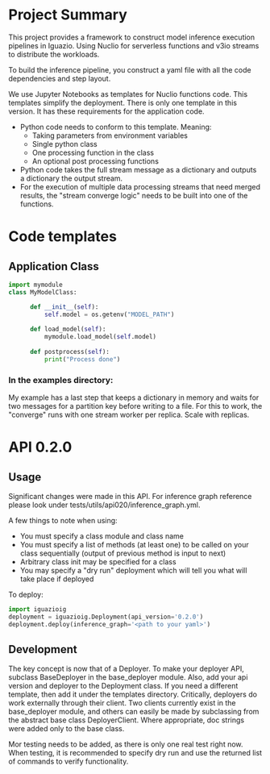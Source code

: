 # Project Summary

This project provides a framework to construct model inference execution pipelines in Iguazio. Using Nuclio for serverless functions and v3io streams to distribute the workloads. 

To build the inference pipeline, you construct a yaml file with all the code dependencies and step layout. 

We use Jupyter Notebooks as templates for Nuclio functions code. This templates simplify the deployment. There is only one template in this version. It has these requirements for the application code. 

* Python code needs to conform to this template. Meaning: 
    * Taking parameters from environment variables
    * Single python class
    * One processing function in the class
    * An optional post processing functions
* Python code takes the full stream message as a dictionary and outputs a dictionary the output stream.
* For the execution of multiple data processing streams that need merged results, the "stream converge logic" needs to be built into one of the functions.

# Code templates

## Application Class
```python
import mymodule
class MyModelClass:

      def __init__(self):
          self.model = os.getenv("MODEL_PATH")
          
      def load_model(self):
          mymodule.load_model(self.model)
          
      def postprocess(self):
          print("Process done")          
```

### In the examples directory:

My example has a last step that keeps a dictionary in memory and waits for two messages for a partition key before writing to a file. For this to work, the "converge" runs with one stream worker  per replica. Scale with replicas.


# API 0.2.0

## Usage

Significant changes were made in this API. For inference graph reference 
please look under tests/utils/api020/inference_graph.yml.

A few things to note when using:

* You must specify a class module and class name
* You must specify a list of methods (at least one) to be called on your 
  class sequentially (output of previous method is input to next)
* Arbitrary class init may be specified for a class 
* You may specify a "dry run" deployment which will tell you what will take place if deployed

To deploy:

```python
import iguazioig
deployment = iguazioig.Deployment(api_version='0.2.0')
deployment.deploy(inference_graph='<path to your yaml>')
```

## Development

The key concept is now that of a Deployer. To make your deployer API, subclass BaseDeployer in the 
base_deployer module. Also, add your api version and deployer to the Deployment class. If you need a different template, 
then add it under the templates directory. Critically, deployers do work externally through their client. Two clients 
currently exist in the base_deployer module, and others can easily be made by subclassing from the abstract base
class DeployerClient. Where appropriate, doc strings were added only to the base class.

Mor testing needs to be added, as there is only one real test right now. When testing, it is recommended to specify
dry run and use the returned list of commands to verify functionality.